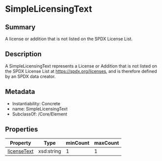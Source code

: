 <!-- Automatically generated by spec-parser v2.0.0 on 2024-01-08T22:20:56.273795+00:00 -->
<!-- SPDX-License-Identifier: Community-Spec-1.0 -->

# SimpleLicensingText

## Summary

A license or addition that is not listed on the SPDX License List.


## Description

A SimpleLicensingText represents a License or Addition that is not listed on the SPDX License
List at https://spdx.org/licenses, and is therefore defined by an SPDX data
creator.


## Metadata

- Instantiability: Concrete
- name: SimpleLicensingText
- SubclassOf: /Core/Element



## Properties

| Property | Type | minCount | maxCount |
|---|---|---|---|
| [licenseText](../Properties/licenseText.md) | xsd:string | 1 | 1 |

